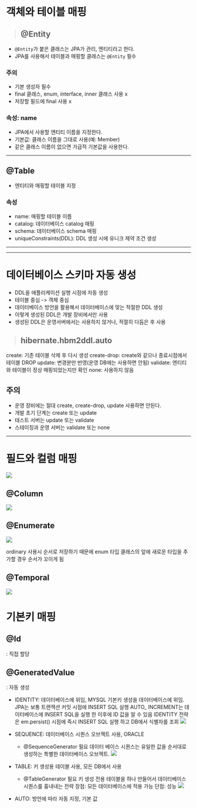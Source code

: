  # 객체와 테이블 매핑
 > ## @Entity
 - ```@Entity```가 붙은 클래스는 JPA가 관리, 엔티티라고 한다.
 - JPA를 사용해서 테이블과 매핑할 클래스는 ```@Entity``` 필수
### 주의
- 기본 생성자 필수
- final 클래스, enum, interface, inner 클래스 사용 x
- 저장할 필드에 final 사용 x
### 속성: name
- JPA에서 사용할 엔티티 이름을 지정한다.
- 기본값: 클래스 이름을 그대로 사용(예: Member)
- 같은 클래스 이름이 없으면 가급적 기본값을 사용한다.
 --- 
## @Table
- 엔티티와 매핑할 테이블 지정
### 속성
- name: 매핑할 테이블 이름
- catalog: 데이터베이스 catalog 매핑
- schema: 데이터베이스 schema 매핑
- uniqueConstraints(DDL): DDL 생성 시에 유니크 제약 조건 생성
---

---
# 데이터베이스 스키마 자동 생성
- DDL을 애플리케이션 실행 시점에 자동 생성
- 테이블 중심 -> 객체 중심
- 데이터베이스 방언을 활용해서 데이터베이스에 맞는 적절한 DDL 생성
- 이렇게 생성된 DDL은 개발 장비에서만 사용
- 생성된 DDL은 운영서버에서는 사용하지 않거나, 적절히 다듬은 후 사용


> ## hibernate.hbm2ddl.auto
create: 기존 테이블 삭제 후 다시 생성
create-drop: create와 같으나 종료시점에서 테이블 DROP
update: 변경분만 반영(운영 DB에는 사용하면 안됨)
validate: 엔티티와 테이블이 정상 매핑되었는지만 확인
none: 사용하지 않음
## 주의
- 운영 장비에는 절대 create, create-drop, update 사용하면 안된다.
- 개발 초기 단계는 create 또는 update
- 테스트 서버는 update 또는 validate 
- 스테이징과 운영 서버는 validate 또는 none

---

# 필드와 컬럼 매핑
![](https://velog.velcdn.com/images/yseo14/post/52f9befb-0568-4530-9516-71e860a75a0c/image.png)
## @Column
![](https://velog.velcdn.com/images/yseo14/post/dc45f0af-65d0-4a2f-8866-aa9a4de0ea99/image.png)


## @Enumerate
![](https://velog.velcdn.com/images/yseo14/post/6cb447bb-5fd2-402d-bd61-58b35f72049f/image.png)

ordinary 사용시 순서로 저장하기 때문에 enum 타입 클래스의 앞에 새로운 타입을 추가할 경우 순서가 꼬이게 됨

## @Temporal
![](https://velog.velcdn.com/images/yseo14/post/4f1d69e0-7849-4bda-9947-541738242eb1/image.png)

# 기본키 매핑

## @Id
: 직접 할당
## @GeneratedValue
: 자동 생성
- IDENTITY: 데이터베이스에 위임, MYSQL
	기본키 생성을 데이터베이스에 위임.
    JPA는 보통 트랜잭션 커밋 시점에 INSERT SQL 실행
    AUTO_ INCREMENT는 데이터베이스에 INSERT SQL을 실행
한 이후에 ID 값을 알 수 있음
	IDENTITY 전략은 em.persist() 시점에 즉시 INSERT SQL 실행 하고 DB에서 식별자를 조회
    ![](https://velog.velcdn.com/images/yseo14/post/6da01de8-c8c4-44a1-8dff-c4550cc8954a/image.png)

- SEQUENCE: 데이터베이스 시퀀스 오브젝트 사용, ORACLE
	
    - @SequenceGenerator 필요
    데이터 베이스 시퀀스는 유일한 값을 순서대로 생성하는 특별한 데이터베이스 오브젝트.
    ![](https://velog.velcdn.com/images/yseo14/post/c570fc56-4dd1-4b66-841b-2152dbb23203/image.png)


- TABLE: 키 생성용 테이블 사용, 모든 DB에서 사용

	- @TableGenerator 필요
    키 생성 전용 테이블을 하나 만들어서 데이터베이스 시퀀스를 흉내내는 전략
    장점: 모든 데이터베이스에 적용 가능
    단점: 성능
   ![](https://velog.velcdn.com/images/yseo14/post/679a1c55-66d3-4ff0-8748-240b729c197e/image.png)

   
- AUTO: 방언에 따라 자동 지정, 기본 값
